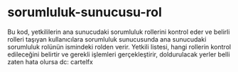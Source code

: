 # sorumluluk-sunucusu-rol


Bu kod, yetkililerin ana sunucudaki sorumluluk rollerini kontrol eder ve belirli rolleri taşıyan kullanıcılara sorumluluk sunucusunda ana sunucudaki sorumluluk rolünün ismindeki rolden verir. Yetkili listesi, hangi rollerin kontrol edileceğini belirtir ve gerekli işlemleri gerçekleştirir, doldurulacak yerler belli zaten hata olursa dc: cartelfx
